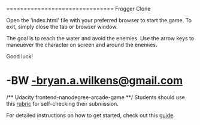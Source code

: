 ===============================
Frogger Clone

Open the 'index.html' file with your preferred browser to start the game.
To exit, simply close the tab or browser window.

The goal is to reach the water and avoid the enemies.
Use the arrow keys to maneuever the character on screen and around the enemies.

Good luck!

-BW
-bryan.a.wilkens@gmail.com
================================




/** Udacity frontend-nanodegree-arcade-game **/
Students should use this [rubric](https://review.udacity.com/#!/projects/2696458597/rubric) for self-checking their submission.

For detailed instructions on how to get started, check out this [guide](https://docs.google.com/document/d/1v01aScPjSWCCWQLIpFqvg3-vXLH2e8_SZQKC8jNO0Dc/pub?embedded=true).
